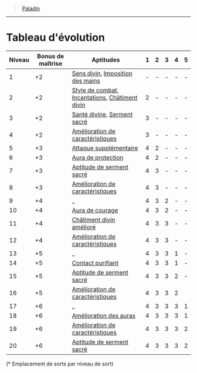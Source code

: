 ﻿---
!ClassEvolutionItem
Id: paladin_hd.md#tableau-dévolution
ParentLink: paladin_hd.md#paladin
Name: Tableau d'évolution
ParentName: Paladin
NameLevel: 1
Attributes:
  Name: Tableau d'évolution
  Markdown: >+
    # <!--Name-->Tableau d'évolution<!--/Name-->


    |Niveau|Bonus <!--br-->de <!--br-->maîtrise|Aptitudes|1|2|3|4|5|

    |---|---|---|---|---|---|---|---|

    |1|+2|[Sens divin](hd_paladin_sens_divin.md), [Imposition des mains](hd_paladin_imposition_des_mains.md)|-|-|-|-|-|

    |2|+2|[Style de combat](hd_paladin_style_de_combat.md), [Incantations](hd_paladin_incantations.md), [Châtiment divin](hd_paladin_chatiment_divin.md)|2|-|-|-|-|

    |3|+2|[Santé divine](hd_paladin_sante_divine.md), [Serment sacré](hd_paladin_serment_sacre.md)|3|-|-|-|-|

    |4|+2|[Amélioration de caractéristiques](hd_paladin_amelioration_de_caracteristiques.md)|3|-|-|-|-|

    |5|+3|[Attaque supplémentaire](hd_paladin_attaque_supplementaire.md)|4|2|-|-|-|

    |6|+3|[Aura de protection](hd_paladin_aura_de_protection.md)|4|2|-|-|-|

    |7|+3|[Aptitude de serment sacré](hd_paladin_serment_sacre.md)|4|3|-|-|-|

    |8|+3|[Amélioration de caractéristiques](hd_paladin_amelioration_de_caracteristiques.md)|4|3|-|-|-|

    |9|+4|_|4|3|2|-|-|

    |10|+4|[Aura de courage](hd_paladin_aura_de_courage.md)|4|3|2|-|-|

    |11|+4|[Châtiment divin amélioré](hd_paladin_chatiment_divin_ameliore.md)|4|3|3|-|-|

    |12|+4|[Amélioration de caractéristiques](hd_paladin_amelioration_de_caracteristiques.md)|4|3|3|-|-|

    |13|+5|_|4|3|3|1|-|

    |14|+5|[Contact purifiant](hd_paladin_contact_purifiant.md)|4|3|3|1|-|

    |15|+5|[Aptitude de serment sacré](hd_paladin_serment_sacre.md)|4|3|3|2|-|

    |16|+5|[Amélioration de caractéristiques](hd_paladin_amelioration_de_caracteristiques.md)|4|3|3|2||

    |17|+6|_|4|3|3|3|1|

    |18|+6|[Amélioration des auras](hd_paladin_auras.md)|4|3|3|3|1|

    |19|+6|[Amélioration de caractéristiques](hd_paladin_amelioration_de_caracteristiques.md)|4|3|3|3|2|

    |20|+6|[Aptitude de serment sacré](hd_paladin_serment_sacre.md)|4|3|3|3|2|


    (* Emplacement de sorts par niveau de sort)

AttributesDictionary: >+
  Name: Tableau d'évolution

  Markdown: >+

    # <!--Name-->Tableau d'évolution<!--/Name-->





    |Niveau|Bonus <!--br-->de <!--br-->maîtrise|Aptitudes|1|2|3|4|5|



    |---|---|---|---|---|---|---|---|



    |1|+2|[Sens divin](hd_paladin_sens_divin.md), [Imposition des mains](hd_paladin_imposition_des_mains.md)|-|-|-|-|-|



    |2|+2|[Style de combat](hd_paladin_style_de_combat.md), [Incantations](hd_paladin_incantations.md), [Châtiment divin](hd_paladin_chatiment_divin.md)|2|-|-|-|-|



    |3|+2|[Santé divine](hd_paladin_sante_divine.md), [Serment sacré](hd_paladin_serment_sacre.md)|3|-|-|-|-|



    |4|+2|[Amélioration de caractéristiques](hd_paladin_amelioration_de_caracteristiques.md)|3|-|-|-|-|



    |5|+3|[Attaque supplémentaire](hd_paladin_attaque_supplementaire.md)|4|2|-|-|-|



    |6|+3|[Aura de protection](hd_paladin_aura_de_protection.md)|4|2|-|-|-|



    |7|+3|[Aptitude de serment sacré](hd_paladin_serment_sacre.md)|4|3|-|-|-|



    |8|+3|[Amélioration de caractéristiques](hd_paladin_amelioration_de_caracteristiques.md)|4|3|-|-|-|



    |9|+4|_|4|3|2|-|-|



    |10|+4|[Aura de courage](hd_paladin_aura_de_courage.md)|4|3|2|-|-|



    |11|+4|[Châtiment divin amélioré](hd_paladin_chatiment_divin_ameliore.md)|4|3|3|-|-|



    |12|+4|[Amélioration de caractéristiques](hd_paladin_amelioration_de_caracteristiques.md)|4|3|3|-|-|



    |13|+5|_|4|3|3|1|-|



    |14|+5|[Contact purifiant](hd_paladin_contact_purifiant.md)|4|3|3|1|-|



    |15|+5|[Aptitude de serment sacré](hd_paladin_serment_sacre.md)|4|3|3|2|-|



    |16|+5|[Amélioration de caractéristiques](hd_paladin_amelioration_de_caracteristiques.md)|4|3|3|2||



    |17|+6|_|4|3|3|3|1|



    |18|+6|[Amélioration des auras](hd_paladin_auras.md)|4|3|3|3|1|



    |19|+6|[Amélioration de caractéristiques](hd_paladin_amelioration_de_caracteristiques.md)|4|3|3|3|2|



    |20|+6|[Aptitude de serment sacré](hd_paladin_serment_sacre.md)|4|3|3|3|2|





    (* Emplacement de sorts par niveau de sort)



---
> [Paladin](hd_paladin.md)

---

# Tableau d'évolution

|Niveau|Bonus de maîtrise|Aptitudes|1|2|3|4|5|
|---|---|---|---|---|---|---|---|
|1|+2|[Sens divin](hd_paladin_sens_divin.md), [Imposition des mains](hd_paladin_imposition_des_mains.md)|-|-|-|-|-|
|2|+2|[Style de combat](hd_paladin_style_de_combat.md), [Incantations](hd_paladin_incantations.md), [Châtiment divin](hd_paladin_chatiment_divin.md)|2|-|-|-|-|
|3|+2|[Santé divine](hd_paladin_sante_divine.md), [Serment sacré](hd_paladin_serment_sacre.md)|3|-|-|-|-|
|4|+2|[Amélioration de caractéristiques](hd_paladin_amelioration_de_caracteristiques.md)|3|-|-|-|-|
|5|+3|[Attaque supplémentaire](hd_paladin_attaque_supplementaire.md)|4|2|-|-|-|
|6|+3|[Aura de protection](hd_paladin_aura_de_protection.md)|4|2|-|-|-|
|7|+3|[Aptitude de serment sacré](hd_paladin_serment_sacre.md)|4|3|-|-|-|
|8|+3|[Amélioration de caractéristiques](hd_paladin_amelioration_de_caracteristiques.md)|4|3|-|-|-|
|9|+4|_|4|3|2|-|-|
|10|+4|[Aura de courage](hd_paladin_aura_de_courage.md)|4|3|2|-|-|
|11|+4|[Châtiment divin amélioré](hd_paladin_chatiment_divin_ameliore.md)|4|3|3|-|-|
|12|+4|[Amélioration de caractéristiques](hd_paladin_amelioration_de_caracteristiques.md)|4|3|3|-|-|
|13|+5|_|4|3|3|1|-|
|14|+5|[Contact purifiant](hd_paladin_contact_purifiant.md)|4|3|3|1|-|
|15|+5|[Aptitude de serment sacré](hd_paladin_serment_sacre.md)|4|3|3|2|-|
|16|+5|[Amélioration de caractéristiques](hd_paladin_amelioration_de_caracteristiques.md)|4|3|3|2||
|17|+6|_|4|3|3|3|1|
|18|+6|[Amélioration des auras](hd_paladin_auras.md)|4|3|3|3|1|
|19|+6|[Amélioration de caractéristiques](hd_paladin_amelioration_de_caracteristiques.md)|4|3|3|3|2|
|20|+6|[Aptitude de serment sacré](hd_paladin_serment_sacre.md)|4|3|3|3|2|

(* Emplacement de sorts par niveau de sort)


